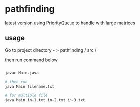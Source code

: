 # pathfinding

latest version using PriorityQueue to handle with large matrices

## usage 
Go to project directory - > pathfinding / src /

then run command below

```bash

javac Main.java

# then run 
java Main filename.txt

# for multiple file 
java Main in-1.txt in-2.txt in-3.txt
```
